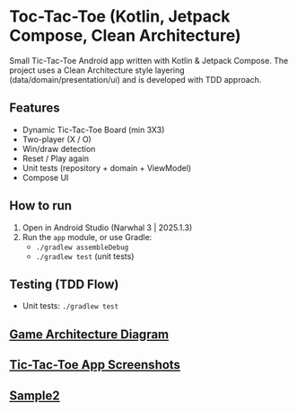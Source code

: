 # Toc-Tac-Toe (Kotlin, Jetpack Compose, Clean Architecture)

Small Tic-Tac-Toe Android app written with Kotlin & Jetpack Compose. 
The project uses a Clean Architecture style layering (data/domain/presentation/ui) and is developed with TDD approach.

## Features

- Dynamic Tic-Tac-Toe Board (min 3X3)
- Two-player (X / O)
- Win/draw detection
- Reset / Play again
- Unit tests (repository + domain + ViewModel)
- Compose UI

## How to run

1. Open in Android Studio (Narwhal 3 | 2025.1.3)
2. Run the `app` module, or use Gradle:
   - `./gradlew assembleDebug`
   - `./gradlew test` (unit tests)

## Testing (TDD Flow)

- Unit tests: `./gradlew test`

## [Game Architecture Diagram](project-images/architecture-tic-tac-toe.jpeg)

## [Tic-Tac-Toe App Screenshots](project-images/sample1.png)

## [Sample2](project-images/sample1.png)
